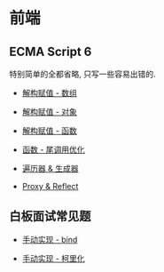 前端
===

## ECMA Script 6

特别简单的全都省略, 只写一些容易出错的.

+ [解构赋值 - 数组](./es6-destructuring-array)

+ [解构赋值 - 对象](./es6-destructuring-object)

+ [解构赋值 - 函数](./es6-destructuring-function)

+ [函数 - 尾调用优化](./es6-tail-call)

+ [遍历器 & 生成器](./es6-iterator-n-yield)

+ [Proxy & Reflect](./es6-proxy-n-reflect)

## 白板面试常见题

+ [手动实现 - bind](./feature-bind)

+ [手动实现 - 柯里化](./feature-curry)
